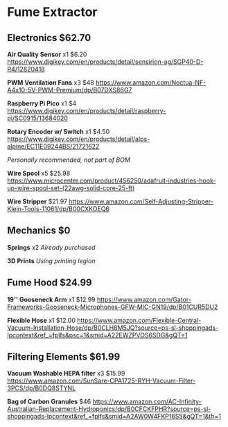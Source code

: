 # Fume Extractor

## Electronics $62.70

**Air Quality Sensor** x1 $6.20 https://www.digikey.com/en/products/detail/sensirion-ag/SGP40-D-R4/12820418

**PWM Ventilation Fans** x3 $48 https://www.amazon.com/Noctua-NF-A4x10-5V-PWM-Premium/dp/B07DXS86G7

**Raspberry Pi Pico** x1 $4 https://www.digikey.com/en/products/detail/raspberry-pi/SC0915/13684020

**Rotary Encoder w/ Switch** x1 $4.50 https://www.digikey.com/en/products/detail/alps-alpine/EC11E09244BS/21721622

*Personally recommended, not part of BOM*

**Wire Spool** x5 $25.98 https://www.microcenter.com/product/456250/adafruit-industries-hook-up-wire-spool-set-(22awg-solid-core-25-ft)

**Wire Stripper** $21.97 https://www.amazon.com/Self-Adjusting-Stripper-Klein-Tools-11061/dp/B00CXKOEQ6

## Mechanics $0

**Springs** x2 *Already purchased*

**3D Prints** *Using printing legion* 

## Fume Hood $24.99

**19'' Gooseneck Arm** x1 $12.99 https://www.amazon.com/Gator-Frameworks-Gooseneck-Microphones-GFW-MIC-GN19/dp/B01CUR5DU2

**Flexible Hose** x1 $12.00 https://www.amazon.com/Flexible-Central-Vacuum-Installation-Hose/dp/B0CLH8M5JQ?source=ps-sl-shoppingads-lpcontext&ref_=fplfs&psc=1&smid=A22EWZPVOS6SDG&gQT=1

## Filtering Elements $61.99

**Vacuum Washable HEPA filter** x3 $15.99 https://www.amazon.com/SunSare-CPA1725-RYH-Vacuum-Filter-3PCS/dp/B0DQ8STYNL

**Bag of Carbon Granules** $46 https://www.amazon.com/AC-Infinity-Australian-Replacement-Hydroponics/dp/B0CFCKFPHR?source=ps-sl-shoppingads-lpcontext&ref_=fplfs&smid=A2AW0W4FKP16S5&gQT=1&th=1

